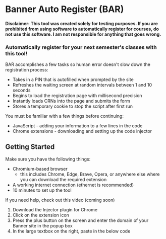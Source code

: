 # Banner Auto Register (BAR)
#### Disclaimer: This tool was created solely for testing purposes. If you are prohibited from using software to automatically register for courses, do not use this software. I am not responsible for anything that goes wrong.

### Automatically register for your next semester's classes with this tool!
BAR accomplishes a few tasks so human error doesn't slow down the registration process:
- Takes in a PIN that is autofilled when prompted by the site
- Refreshes the waiting screen at random intervals between 1 and 10 seconds
- Begins to load the registration page with millisecond precision
- Instantly loads CRNs into the page and submits the form
- Stores a temporary cookie to stop the script after first run

You must be familiar with a few things before continuing:
- JavaScript - adding your information to a few lines in the code
- Chrome extensions - downloading and setting up the code injector

## Getting Started
Make sure you have the following things:
- Chromium-based browser
  - this includes Chrome, Edge, Brave, Opera, or anywhere else where you can download the required extension
- A working internet connection (ethernet is recommended)
- 10 minutes to set up the tool

If you need help, check out this video (coming soon)

1. Download the Injector plugin for Chrome
2. Click on the extension icon
3. Press the plus button on the screen and enter the domain of your Banner site in the popup box
4. In the large textbox on the right, paste in the below code

